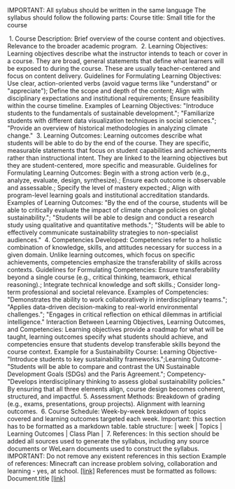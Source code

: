 IMPORTANT: All sylabus should be written in the same language
The syllabus should follow the following parts:
Course title: Small title for the course
<!-- Syllabus sections -->
 1. Course Description: Brief overview of the course content and objectives. Relevance to the broader academic program.
 2. Learning Objectives: Learning objectives describe what the instructor intends to teach or cover in a course. They are broad, general statements that define what learners will be exposed to during the course. These are usually teacher-centered and focus on content delivery.
Guidelines for Formulating Learning Objectives: Use clear, action-oriented verbs (avoid vague terms like "understand" or "appreciate"); Define the scope and depth of the content; Align with disciplinary expectations and institutional requirements; Ensure feasibility within the course timeline.
Examples of Learning Objectives: "Introduce students to the fundamentals of sustainable development."; "Familiarize students with different data visualization techniques in social sciences."; "Provide an overview of historical methodologies in analyzing climate change."
 3. Learning Outcomes: Learning outcomes describe what students will be able to do by the end of the course. They are specific, measurable statements that focus on student capabilities and achievements rather than instructional intent. They are linked to the learning objectives but they are student-centered, more specific and measurable.
Guidelines for Formulating Learning Outcomes: Begin with a strong action verb (e.g., analyze, evaluate, design, synthesize).; Ensure each outcome is observable and assessable.; Specify the level of mastery expected.; Align with program-level learning goals and institutional accreditation standards.
Examples of Learning Outcomes: "By the end of the course, students will be able to critically evaluate the impact of climate change policies on global sustainability."; "Students will be able to design and conduct a research study using qualitative and quantitative methods."; "Students will be able to effectively communicate sustainability strategies to non-specialist audiences."
 4. Competencies Developed: Competencies refer to a holistic combination of knowledge, skills, and attitudes necessary for success in a given domain. Unlike learning outcomes, which focus on specific achievements, competencies emphasize the transferability of skills across contexts.
Guidelines for Formulating Competencies: Ensure transferability beyond a single course (e.g., critical thinking, teamwork, ethical reasoning).; Integrate technical knowledge and soft skills.; Consider long-term professional and societal relevance.
Examples of Competencies: "Demonstrates the ability to work collaboratively in interdisciplinary teams."; "Applies data-driven decision-making to real-world environmental challenges."; "Engages in critical reflection on ethical dilemmas in artificial intelligence."
Interaction Between Learning Objectives, Learning Outcomes, and Competencies: Learning objectives provide a roadmap for what will be taught, learning outcomes specify what students should achieve, and competencies ensure that students develop transferable skills beyond the course context.
Example for a Sustainability Course: Learning Objective-"Introduce students to key sustainability frameworks.";Learning Outcome-"Students will be able to compare and contrast the UN Sustainable Development Goals (SDGs) and the Paris Agreement."; Competency-"Develops interdisciplinary thinking to assess global sustainability policies."
By ensuring that all three elements align, course design becomes coherent, structured, and impactful.
 5. Assessment Methods: Breakdown of grading (e.g., exams, presentations, group projects). Alignment with learning outcomes.
 6. Course Schedule: Week-by-week breakdown of topics covered and learning outcomes targeted each week. Important: this section has to be formatted as a markdown table.
table structure: | week | Topics | Learning Outcomes | Class Plan |
 7. References: In this section should be added all sources used to generate the syllabus, including any source documents or WeLearn documents used to construct the syllabus.
IMPORTANT: Do not remove any existent references in this section
Example of references: Minecraft can increase problem solving, collaboration and learning - yes, at school. <a href="https://theconversation.com/minecraft-can-increase-problem-solving-collaboration-and-learning-yes-at-school-113335">[link]</a>
References must be formatted as follows: Document.title <a href="document.url" _target=blank>[link]</a>

